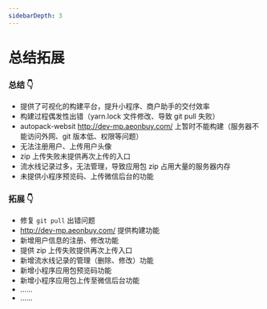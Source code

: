 ```yaml
---
sidebarDepth: 3
---
```


# 总结拓展

### 总结 :point_down:

- 提供了可视化的构建平台，提升小程序、商户助手的交付效率
- 构建过程偶发性出错（yarn.lock 文件修改、导致 git pull 失败）
- autopack-websit http://dev-mp.aeonbuy.com/ 上暂时不能构建（服务器不能访问外网、git 版本低、权限等问题）
- 无法注册用户、上传用户头像
- zip 上传失败未提供再次上传的入口
- 流水线记录过多，无法管理，导致应用包 zip 占用大量的服务器内存
- 未提供小程序预览码、上传微信后台的功能

### 拓展 :point_down:

- 修复 `git pull` 出错问题
- http://dev-mp.aeonbuy.com/ 提供构建功能
- 新增用户信息的注册、修改功能
- 提供 zip 上传失败提供再次上传入口
- 新增流水线记录的管理（删除、修改）功能
- 新增小程序应用包预览码功能
- 新增小程序应用包上传至微信后台功能
- ......
- ......

<!-- :smile: -->

<!-- 从此，**腾哥**和**志强哥**过上了快乐的生活，不，快乐的工作。:dancers: -->
